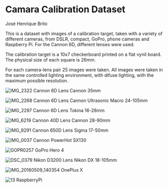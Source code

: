 # Camara Calibration Dataset

José Henrique Brito

This is a dataset with images of a calibration target, taken with a variety of different cameras, from DSLR, compact, GoPro, phone cameras and Raspberry Pi.
For the Cannon 6D, different lenses were used.

The calibration target is a 10x7 checkerboard printed on a flat vynil board. The physical size of each square is 26mm.

For each camera-lens pair 25 images were taken.
All images were taken in the same controlled lighting environment, with difuse lighting, with the maximum possible resolution.

![IMG_2322](https://user-images.githubusercontent.com/19577316/119135388-3d0a0800-ba36-11eb-9d84-20b3acd5eb22.JPG)
Cannon 6D Lens Cannon 35mm

![IMG_2268](https://user-images.githubusercontent.com/19577316/119135623-93774680-ba36-11eb-8148-b42bb833f514.JPG)
Cannon 6D Lens Cannon Ultrasonic Macro 24-105mm

![IMG_2297](https://user-images.githubusercontent.com/19577316/119135681-a427bc80-ba36-11eb-9da2-e2c9fc84cd3c.JPG)
Cannon 6D Lens Tokina 16-28mm

![IMG_6219](https://user-images.githubusercontent.com/19577316/119135767-c15c8b00-ba36-11eb-8888-fd49c6f6bcfd.JPG)
Cannon 40D Lens Cannon 28-90mm

![IMG_9291](https://user-images.githubusercontent.com/19577316/119136253-58c1de00-ba37-11eb-837d-405554042910.JPG)
Cannon 650D Lens Sigma 17-50mm

![IMG_0037](https://user-images.githubusercontent.com/19577316/119136305-670ffa00-ba37-11eb-8437-028627251b3d.JPG)
Cannon PowerHot SX130

![GOPR0257](https://user-images.githubusercontent.com/19577316/119136325-6d9e7180-ba37-11eb-99c9-9e9fda65d7c4.JPG)
GoPro Hero 4

![DSC_0379](https://user-images.githubusercontent.com/19577316/119136353-75f6ac80-ba37-11eb-80bf-8b5ed6d028ae.JPG)
Nikon D3200 Lens Nikon DX 18-105mm

![IMG_20160509_140354](https://user-images.githubusercontent.com/19577316/119136371-7d1dba80-ba37-11eb-93b8-742185a7594d.jpg)
OnePlus X

![13](https://user-images.githubusercontent.com/19577316/119136402-8575f580-ba37-11eb-8980-eaa7270b6ef3.jpg)
RaspberryPi
